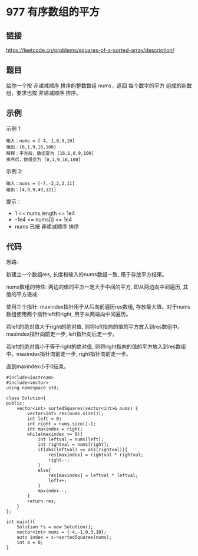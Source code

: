 # 977 有序数组的平方
## 链接
https://leetcode.cn/problems/squares-of-a-sorted-array/description/

## 题目 
给你一个按 非递减顺序 排序的整数数组 nums，返回 每个数字的平方 组成的新数组，要求也按 非递减顺序 排序。


## 示例
示例 1:
```
输入：nums = [-4,-1,0,3,10]
输出：[0,1,9,16,100]
解释：平方后，数组变为 [16,1,0,9,100]
排序后，数组变为 [0,1,9,16,100]
```
示例 2:
```
输入：nums = [-7,-3,2,3,11]
输出：[4,9,9,49,121]
```

提示：
- 1 <= nums.length <= 1e4
- -1e4 <= nums[i] <= 1e4
- nums 已按 非递减顺序 排序
 

## 代码
思路:

新建立一个数组res, 长度和输入的nums数组一致, 用于存放平方结果。

nums数组的特性: 两边的值的平方一定大于中间的平方, 即从两边向中间遍历, 其值的平方递减

使用三个指针: maxindex指针用于从后向前遍历res数组, 存放最大值。对于nums数组使用两个指针left和right, 用于从两端向中间遍历。

若left的绝对值大于right的绝对值, 则将left指向的值的平方放入到res数组中。maxindex指针向前走一步, left指针向后走一步。

若left的绝对值小于等于right的绝对值, 则将right指向的值的平方放入到res数组中。maxindex指针向前走一步, right指针向前走一步。

直到maxindex小于0结束。
```
#include<iostream>
#include<vector>
using namespace std;

class Solution{
public:
    vector<int> sortedSquares(vector<int>& nums) {
    	vector<int> res(nums.size());
		int left = 0;
		int right = nums.size()-1;
		int maxindex = right;
		while(maxindex >= 0){
			int leftval = nums[left];
			int rightval = nums[right];
			if(abs(leftval) <= abs(rightval)){
				res[maxindex] = rightval * rightval;
				right--;
			}
			else{
				res[maxindex] = leftval * leftval;
				left++;
			}
			maxindex--;
		}
		return res;
    }
};

int main(){
	Solution *s = new Solution();
	vector<int> nums = {-4,-1,0,3,10};
	auto index = s->sortedSquares(nums);
	int a = 0;
}
```